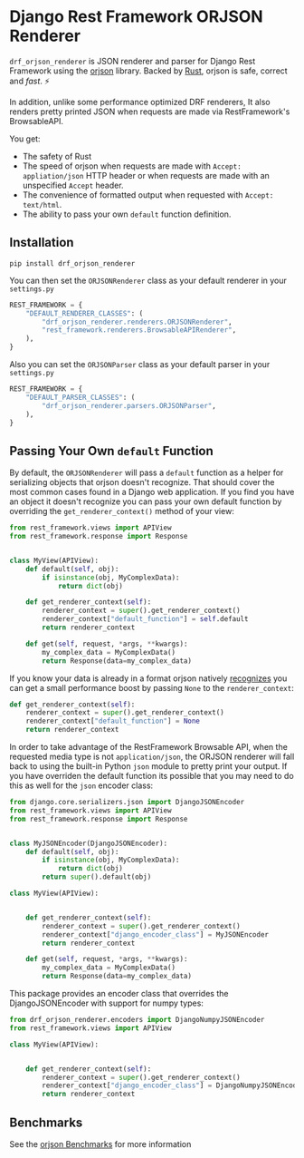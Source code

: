 Django Rest Framework ORJSON Renderer
=====================================

`drf_orjson_renderer` is JSON renderer and parser for Django Rest Framework
using the [orjson](https://github.com/ijl/orjson) library. Backed by
[Rust](https://www.rust-lang.org/), orjson is safe, correct and _fast_. ⚡️

In addition, unlike some performance optimized DRF renderers, It also renders
pretty printed JSON when requests are made via RestFramework's BrowsableAPI.

You get:
- The safety of Rust
- The speed of orjson when requests are made with `Accept: appliation/json` HTTP
  header or when requests are made with an unspecified `Accept` header.
- The convenience of formatted output when requested with `Accept: text/html`.
- The ability to pass your own `default` function definition.


## Installation

`pip install drf_orjson_renderer`

You can then set the `ORJSONRenderer` class as your default renderer in your `settings.py`

```Python
REST_FRAMEWORK = {
    "DEFAULT_RENDERER_CLASSES": (
        "drf_orjson_renderer.renderers.ORJSONRenderer",
        "rest_framework.renderers.BrowsableAPIRenderer",
    ),
}
```

Also you can set the `ORJSONParser` class as your default parser in your `settings.py`

```Python
REST_FRAMEWORK = {
    "DEFAULT_PARSER_CLASSES": (
        "drf_orjson_renderer.parsers.ORJSONParser",
    ),
}
```

## Passing Your Own `default` Function

By default, the `ORJSONRenderer` will pass a `default` function as a helper for
serializing objects that orjson doesn't recognize. That should cover the most
common cases found in a Django web application. If you find you have an object
it doesn't recognize you can pass your own default function by overriding the
`get_renderer_context()` method of your view:

```Python
from rest_framework.views import APIView
from rest_framework.response import Response


class MyView(APIView):
    def default(self, obj):
        if isinstance(obj, MyComplexData):
            return dict(obj)

    def get_renderer_context(self):
        renderer_context = super().get_renderer_context()
        renderer_context["default_function"] = self.default
        return renderer_context

    def get(self, request, *args, **kwargs):
        my_complex_data = MyComplexData()
        return Response(data=my_complex_data)
```

If you know your data is already in a format orjson natively
[recognizes](https://github.com/ijl/orjson/#types) you can get a small
performance boost by passing `None` to the `renderer_context`:

```Python
def get_renderer_context(self):
    renderer_context = super().get_renderer_context()
    renderer_context["default_function"] = None
    return renderer_context
```

In order to take advantage of the RestFramework Browsable API, when the
requested media type is not `application/json`, the ORJSON renderer will fall
back to using the built-in Python `json` module to pretty print your output.
If you have overriden the default function its possible that you may need to
do this as well for the `json` encoder class:

```Python
from django.core.serializers.json import DjangoJSONEncoder
from rest_framework.views import APIView
from rest_framework.response import Response


class MyJSONEncoder(DjangoJSONEncoder):
    def default(self, obj):
        if isinstance(obj, MyComplexData):
            return dict(obj)
        return super().default(obj)

class MyView(APIView):


    def get_renderer_context(self):
        renderer_context = super().get_renderer_context()
        renderer_context["django_encoder_class"] = MyJSONEncoder
        return renderer_context

    def get(self, request, *args, **kwargs):
        my_complex_data = MyComplexData()
        return Response(data=my_complex_data)
```

This package provides an encoder class that overrides the DjangoJSONEncoder with
support for numpy types:

```Python
from drf_orjson_renderer.encoders import DjangoNumpyJSONEncoder
from rest_framework.views import APIView

class MyView(APIView):


    def get_renderer_context(self):
        renderer_context = super().get_renderer_context()
        renderer_context["django_encoder_class"] = DjangoNumpyJSONEncoder
        return renderer_context
```

## Benchmarks
See the [orjson Benchmarks](https://github.com/ijl/orjson#performance) for more information
